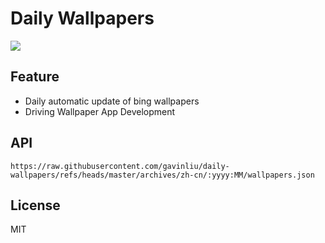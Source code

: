 # Daily Wallpapers
  
![](https://www.bing.com/th?id=OHR.CornwallSnow_ZH-CN8407245245_UHD.jpg)

## Feature

- Daily automatic update of bing wallpapers
- Driving Wallpaper App Development

## API

```
https://raw.githubusercontent.com/gavinliu/daily-wallpapers/refs/heads/master/archives/zh-cn/:yyyy:MM/wallpapers.json
```

## License

MIT
  